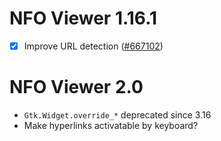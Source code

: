 NFO Viewer 1.16.1
=================

 * [X] Improve URL detection ([#667102][])

 [#667102]: http://bugzilla.gnome.org/show_bug.cgi?id=667102

NFO Viewer 2.0
==============

 * `Gtk.Widget.override_*` deprecated since 3.16
 * Make hyperlinks activatable by keyboard?
